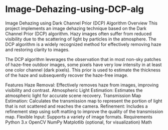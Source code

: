 # Image-Dehazing-using-DCP-alg
Image Dehazing using Dark Channel Prior (DCP) Algorithm
Overview
This project implements an image dehazing technique based on the Dark Channel Prior (DCP) algorithm. Hazy images often suffer from reduced visibility due to the scattering of light by particles in the atmosphere. The DCP algorithm is a widely recognized method for effectively removing haze and restoring clarity to images.

The DCP algorithm leverages the observation that in most non-sky patches of haze-free outdoor images, some pixels have very low intensity in at least one color channel (dark pixels). This prior is used to estimate the thickness of the haze and subsequently recover the haze-free image.

Features
Haze Removal: Effectively removes haze from images, improving visibility and contrast.
Atmospheric Light Estimation: Estimates the atmospheric light for accurate scene recovery.
Transmission Map Estimation: Calculates the transmission map to represent the portion of light that is not scattered and reaches the camera.
Refinement: Includes a refinement step using soft matting to improve the quality of the transmission map.
Flexible Input: Supports a variety of image formats.
Requirements
Python 3.x
OpenCV
NumPy
Matplotlib (optional, for visualization)
Math
